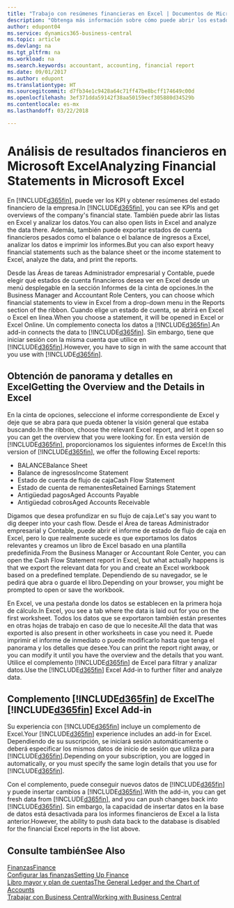 ```yaml
---
title: "Trabajo con resúmenes financieras en Excel | Documentos de Microsoft"
description: "Obtenga más información sobre cómo puede abrir los estados de cuenta en Microsoft Excel desde Business Central para un mejor análisis."
author: edupont04
ms.service: dynamics365-business-central
ms.topic: article
ms.devlang: na
ms.tgt_pltfrm: na
ms.workload: na
ms.search.keywords: accountant, accounting, financial report
ms.date: 09/01/2017
ms.author: edupont
ms.translationtype: HT
ms.sourcegitcommit: d7fb34e1c9428a64c71ff47be8bcff174649c00d
ms.openlocfilehash: 3ef371dda59142f38aa50159ecf305880d34529b
ms.contentlocale: es-mx
ms.lasthandoff: 03/22/2018

---
```

# <a name="analyzing-financial-statements-in-microsoft-excel"></a><span data-ttu-id="cfd2f-103">Análisis de resultados financieros en Microsoft Excel</span><span class="sxs-lookup"><span data-stu-id="cfd2f-103">Analyzing Financial Statements in Microsoft Excel</span></span>
<span data-ttu-id="cfd2f-104">En [!INCLUDE[d365fin](includes/d365fin_md.md)], puede ver los KPI y obtener resúmenes del estado financiero de la empresa.</span><span class="sxs-lookup"><span data-stu-id="cfd2f-104">In [!INCLUDE[d365fin](includes/d365fin_md.md)], you can see KPIs and get overviews of the company's financial state.</span></span> <span data-ttu-id="cfd2f-105">También puede abrir las listas en Excel y analizar los datos.</span><span class="sxs-lookup"><span data-stu-id="cfd2f-105">You can also open lists in Excel and analyze the data there.</span></span> <span data-ttu-id="cfd2f-106">Además, también puede exportar estados de cuenta financieros pesados como el balance o el balance de ingresos a Excel, analizar los datos e imprimir los informes.</span><span class="sxs-lookup"><span data-stu-id="cfd2f-106">But you can also export heavy financial statements such as the balance sheet or the income statement to Excel, analyze the data, and print the reports.</span></span>  

<span data-ttu-id="cfd2f-107">Desde las Áreas de tareas Administrador empresarial y Contable, puede elegir qué estados de cuenta financieros desea ver en Excel desde un menú desplegable en la sección Informes de la cinta de opciones.</span><span class="sxs-lookup"><span data-stu-id="cfd2f-107">In the Business Manager and Accountant Role Centers, you can choose which financial statements to view in Excel from a drop-down menu in the Reports section of the ribbon.</span></span> <span data-ttu-id="cfd2f-108">Cuando elige un estado de cuenta, se abrirá en Excel o Excel en línea.</span><span class="sxs-lookup"><span data-stu-id="cfd2f-108">When you choose a statement, it will be opened in Excel or Excel Online.</span></span> <span data-ttu-id="cfd2f-109">Un complemento conecta los datos a [!INCLUDE[d365fin](includes/d365fin_md.md)].</span><span class="sxs-lookup"><span data-stu-id="cfd2f-109">An add-in connects the data to [!INCLUDE[d365fin](includes/d365fin_md.md)].</span></span> <span data-ttu-id="cfd2f-110">Sin embargo, tiene que iniciar sesión con la misma cuenta que utilice en [!INCLUDE[d365fin](includes/d365fin_md.md)].</span><span class="sxs-lookup"><span data-stu-id="cfd2f-110">However, you have to sign in with the same account that you use with [!INCLUDE[d365fin](includes/d365fin_md.md)].</span></span>  

## <a name="getting-the-overview-and-the-details-in-excel"></a><span data-ttu-id="cfd2f-111">Obtención de panorama y detalles en Excel</span><span class="sxs-lookup"><span data-stu-id="cfd2f-111">Getting the Overview and the Details in Excel</span></span>
<span data-ttu-id="cfd2f-112">En la cinta de opciones, seleccione el informe correspondiente de Excel y deje que se abra para que pueda obtener la visión general que estaba buscando.</span><span class="sxs-lookup"><span data-stu-id="cfd2f-112">In the ribbon, choose the relevant Excel report, and let it open so you can get the overview that you were looking for.</span></span> <span data-ttu-id="cfd2f-113">En esta versión de [!INCLUDE[d365fin](includes/d365fin_md.md)], proporcionamos los siguientes informes de Excel:</span><span class="sxs-lookup"><span data-stu-id="cfd2f-113">In this version of [!INCLUDE[d365fin](includes/d365fin_md.md)], we offer the following Excel reports:</span></span>

- <span data-ttu-id="cfd2f-114">BALANCE</span><span class="sxs-lookup"><span data-stu-id="cfd2f-114">Balance Sheet</span></span>  
- <span data-ttu-id="cfd2f-115">Balance de ingresos</span><span class="sxs-lookup"><span data-stu-id="cfd2f-115">Income Statement</span></span>  
- <span data-ttu-id="cfd2f-116">Estado de cuenta de flujo de caja</span><span class="sxs-lookup"><span data-stu-id="cfd2f-116">Cash Flow Statement</span></span>  
- <span data-ttu-id="cfd2f-117">Estado de cuenta de remanentes</span><span class="sxs-lookup"><span data-stu-id="cfd2f-117">Retained Earnings Statement</span></span>  
- <span data-ttu-id="cfd2f-118">Antigüedad pagos</span><span class="sxs-lookup"><span data-stu-id="cfd2f-118">Aged Accounts Payable</span></span>  
- <span data-ttu-id="cfd2f-119">Antigüedad cobros</span><span class="sxs-lookup"><span data-stu-id="cfd2f-119">Aged Accounts Receivable</span></span>  

<span data-ttu-id="cfd2f-120">Digamos que desea profundizar en su flujo de caja.</span><span class="sxs-lookup"><span data-stu-id="cfd2f-120">Let's say you want to dig deeper into your cash flow.</span></span> <span data-ttu-id="cfd2f-121">Desde el Área de tareas Administrador empresarial y Contable, puede abrir el informe de estado de flujo de caja en Excel, pero lo que realmente sucede es que exportamos los datos relevantes y creamos un libro de Excel basado en una plantilla predefinida.</span><span class="sxs-lookup"><span data-stu-id="cfd2f-121">From the Business Manager or Accountant Role Center, you can open the Cash Flow Statement report in Excel, but what actually happens is that we export the relevant data for you and create an Excel workbook based on a predefined template.</span></span> <span data-ttu-id="cfd2f-122">Dependiendo de su navegador, se le pedirá que abra o guarde el libro.</span><span class="sxs-lookup"><span data-stu-id="cfd2f-122">Depending on your browser, you might be prompted to open or save the workbook.</span></span>  

<span data-ttu-id="cfd2f-123">En Excel, ve una pestaña donde los datos se establecen en la primera hoja de cálculo.</span><span class="sxs-lookup"><span data-stu-id="cfd2f-123">In Excel, you see a tab where the data is laid out for you on the first worksheet.</span></span> <span data-ttu-id="cfd2f-124">Todos los datos que se exportaron también están presentes en otras hojas de trabajo en caso de que lo necesite.</span><span class="sxs-lookup"><span data-stu-id="cfd2f-124">All the data that was exported is also present in other worksheets in case you need it.</span></span> <span data-ttu-id="cfd2f-125">Puede imprimir el informe de inmediato o puede modificarlo hasta que tenga el panorama y los detalles que desee.</span><span class="sxs-lookup"><span data-stu-id="cfd2f-125">You can print the report right away, or you can modify it until you have the overview and the details that you want.</span></span> <span data-ttu-id="cfd2f-126">Utilice el complemento [!INCLUDE[d365fin](includes/d365fin_md.md)] de Excel para filtrar y analizar datos.</span><span class="sxs-lookup"><span data-stu-id="cfd2f-126">Use the [!INCLUDE[d365fin](includes/d365fin_md.md)] Excel Add-in to further filter and analyze data.</span></span>  

## <a name="the-included365finincludesd365finmdmd-excel-add-in"></a><span data-ttu-id="cfd2f-127">Complemento [!INCLUDE[d365fin](includes/d365fin_md.md)] de Excel</span><span class="sxs-lookup"><span data-stu-id="cfd2f-127">The [!INCLUDE[d365fin](includes/d365fin_md.md)] Excel Add-in</span></span>
<span data-ttu-id="cfd2f-128">Su experiencia con [!INCLUDE[d365fin](includes/d365fin_md.md)] incluye un complemento de Excel.</span><span class="sxs-lookup"><span data-stu-id="cfd2f-128">Your [!INCLUDE[d365fin](includes/d365fin_md.md)] experience includes an add-in for Excel.</span></span> <span data-ttu-id="cfd2f-129">Dependiendo de su suscripción, se iniciará sesión automáticamente o deberá especificar los mismos datos de inicio de sesión que utiliza para [!INCLUDE[d365fin](includes/d365fin_md.md)].</span><span class="sxs-lookup"><span data-stu-id="cfd2f-129">Depending on your subscription, you are logged in automatically, or you must specify the same login details that you use for [!INCLUDE[d365fin](includes/d365fin_md.md)].</span></span>  

<span data-ttu-id="cfd2f-130">Con el complemento, puede conseguir nuevos datos de [!INCLUDE[d365fin](includes/d365fin_md.md)] y puede insertar cambios a [!INCLUDE[d365fin](includes/d365fin_md.md)].</span><span class="sxs-lookup"><span data-stu-id="cfd2f-130">With the add-in, you can get fresh data from [!INCLUDE[d365fin](includes/d365fin_md.md)], and you can push changes back into [!INCLUDE[d365fin](includes/d365fin_md.md)].</span></span> <span data-ttu-id="cfd2f-131">Sin embargo, la capacidad de insertar datos en la base de datos está desactivada para los informes financieros de Excel a la lista anterior.</span><span class="sxs-lookup"><span data-stu-id="cfd2f-131">However, the ability to push data back to the database is disabled for the financial Excel reports in the list above.</span></span>  

## <a name="see-also"></a><span data-ttu-id="cfd2f-132">Consulte también</span><span class="sxs-lookup"><span data-stu-id="cfd2f-132">See Also</span></span>
[<span data-ttu-id="cfd2f-133">Finanzas</span><span class="sxs-lookup"><span data-stu-id="cfd2f-133">Finance</span></span>](finance.md)  
[<span data-ttu-id="cfd2f-134">Configurar las finanzas</span><span class="sxs-lookup"><span data-stu-id="cfd2f-134">Setting Up Finance</span></span>](finance-setup-finance.md)  
[<span data-ttu-id="cfd2f-135">Libro mayor y plan de cuentas</span><span class="sxs-lookup"><span data-stu-id="cfd2f-135">The General Ledger and the Chart of Accounts</span></span>](finance-general-ledger.md)  
[<span data-ttu-id="cfd2f-136">Trabajar con Business Central</span><span class="sxs-lookup"><span data-stu-id="cfd2f-136">Working with Business Central</span></span>](ui-work-product.md)  


